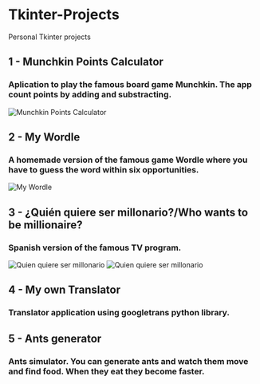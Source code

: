 # Tkinter-Projects
Personal Tkinter projects

## 1 - Munchkin Points Calculator
### Aplication to play the famous board game Munchkin. The app count points by adding and substracting.
![Munchkin Points Calculator](https://i.ibb.co/3FBrDb4/mn.png "Munchkin Points Calculator")
## 2 - My Wordle
### A homemade version of the famous game Wordle where you have to guess the word within six opportunities.
![My Wordle](https://i.ibb.co/9qz3mw8/ww.png "My Wordle")
## 3 - ¿Quién quiere ser millonario?/Who wants to be millionaire?
### Spanish version of the famous TV program. 
![Quien quiere ser millonario](https://i.ibb.co/1TCdSYJ/1.png "Quien quiere ser millonario")
![Quien quiere ser millonario](https://i.ibb.co/jHtJJF5/2.png "Quien quiere ser millonario")
## 4 - My own Translator
### Translator application using googletrans python library.
## 5 - Ants generator
### Ants simulator. You can generate ants and watch them move and find food. When they eat they become faster.

